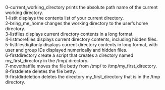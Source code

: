 0-current_working_directory prints the absolute path name of the current working directory. <br />
1-listit displays the contents list of your current directory. <br />
2-bring_me_home changes the working directory to the user’s home directory. <br />
3-listfiles displays current directory contents in a long format. <br />
4-listmorefiles displays current directory contents, including hidden files. <br />
5-listfilesdigitonly displays current directory contents in long format, with user and group IDs displayed numerically and hidden files. <br />
6-firstdirectory create a script that creates a directory named my_first_directory in the /tmp/ directory. <br />
7-movethatfile moves the file betty from /tmp/ to /tmp/my_first_directory. <br />
8-firstdelete deletes the file betty. <br />
9-firstdirdeletion deletes the directory my_first_directory that is in the /tmp directory. <br />
